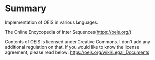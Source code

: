 # Summary

Implementation of OEIS in various languages.

The Online Encycopedia of Inter Sequences(https://oeis.org/)

Contents of OEIS is licensed under Creative Commons.
I don't add any additional regulation on that.
If you would like to know the license agreement, please read below:
https://oeis.org/wiki/Legal_Documents
